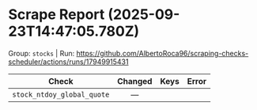 # Scrape Report (2025-09-23T14:47:05.780Z)

Group: `stocks`  |  Run: https://github.com/AlbertoRoca96/scraping-checks-scheduler/actions/runs/17949915431

| Check | Changed | Keys | Error |
|---|:---:|:--|:--|
| `stock_ntdoy_global_quote` | — |  |  |
